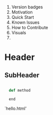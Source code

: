 1. Version badges
1. Motivation
1. Quick Start
1. Known Issues 
1. How to Contribute
1. Visuals
1.



# Header
## SubHeader

```python

  def method

  end

```
`hello.html'
